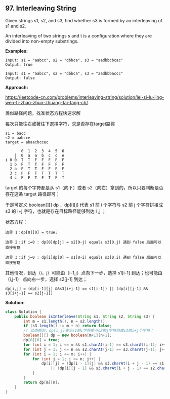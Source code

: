 ## 97. Interleaving String

Given strings s1, s2, and s3, find whether s3 is formed by an interleaving of s1 and s2.

An interleaving of two strings s and t is a configuration where they are divided into non-empty substrings.

**Examples:** 

```
Input: s1 = "aabcc", s2 = "dbbca", s3 = "aadbbcbcac"
Output: true
```

```
Input: s1 = "aabcc", s2 = "dbbca", s3 = "aadbbbaccc"
Output: false
```

**Approach:**

https://leetcode-cn.com/problems/interleaving-string/solution/lei-si-lu-jing-wen-ti-zhao-zhun-zhuang-tai-fang-ch/

类似路径问题，找准状态方程快速求解

每次只能往右或著往下選擇字符，求是否存在target路徑

```
s1 = bacc
s2 = aabcce
target = abaacbccec

       0  1  2  3  4  5  6
    j  0  a  a  b  c  c  e
i 0 0  T  T  F  F  F  F  F 
  1 b  F  T  T  F  F  F  F
  2 a  F  T  T  F  F  F  F
  3 c  F  F  T  T  T  T  T
  4 c  F  F  T  F  T  F  T

```

target 的每个字符都是从 s1（向下）或者 s2（向右）拿到的，所以只要判断是否存在这条 target 路径即可；

于是可定义 boolean[][] dp ，dp[i][j] 代表 s1 前 i 个字符与 s2 前 j 个字符拼接成 s3 的 i+j 字符，也就是存在目标路径能够到达 i ,j ；

状态方程：

```
边界 1：dp[0][0] = true;

边界 2：if i=0 : dp[0]dp[j] = s2[0-j) equals s3[0,j) 遇到 false 后面可以直接省略

边界 3：if j=0 : dp[i]dp[0] = s1[0-i) equals s3[0,i) 遇到 false 后面可以直接省略
```

其他情况，到达（i，j）可能由（i-1,j）点向下一步，选择 s1[i-1] 到达；也可能由 （i,j-1） 点向右一步，选择 s2[j-1] 到达；

```
dp[i,j] = (dp[i-1][j] &&s3[i+j-1] == s1[i-1]) || (dp[i][j-1] && s3[i+j-1] == s2[j-1])
```

**Solution:**

```java
class Solution {
    public boolean isInterleave(String s1, String s2, String s3) {
        int m = s1.length(), n = s2.length();
        if (s3.length() != m + n) return false;
        // 动态规划，dp[i,j]表示s1前i字符能与s2前j字符组成s3前i+j个字符；
        boolean[][] dp = new boolean[m+1][n+1];
        dp[0][0] = true;
        for (int i = 1; i <= m && s1.charAt(i-1) == s3.charAt(i-1); i++) dp[i][0] = true; // 不相符直接终止
        for (int j = 1; j <= n && s2.charAt(j-1) == s3.charAt(j-1); j++) dp[0][j] = true; // 不相符直接终止
        for (int i = 1; i <= m; i++) {
            for (int j = 1; j <= n; j++) {
                dp[i][j] = (dp[i - 1][j] && s3.charAt(i + j - 1) == s1.charAt(i - 1))
                    || (dp[i][j - 1] && s3.charAt(i + j - 1) == s2.charAt(j - 1));
            }
        }
        return dp[m][n];
    }
}
```
